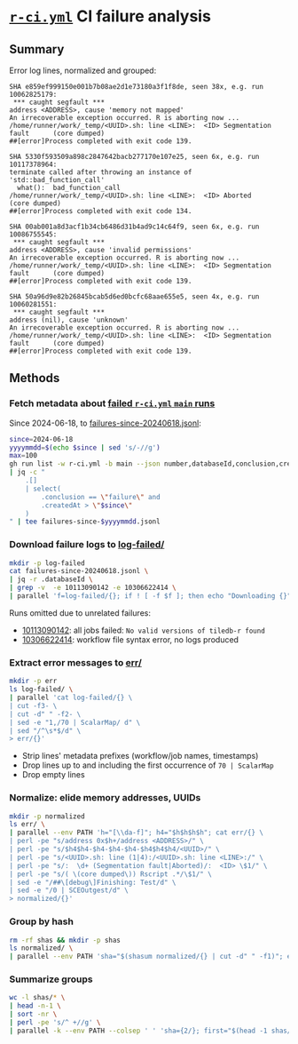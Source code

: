 # [`r-ci.yml`] CI failure analysis

## Summary
Error log lines, normalized and grouped:
```
SHA e859ef999150e001b7b08ae2d1e73180a3f1f8de, seen 38x, e.g. run 10062825179:
 *** caught segfault ***
address <ADDRESS>, cause 'memory not mapped'
An irrecoverable exception occurred. R is aborting now ...
/home/runner/work/_temp/<UUID>.sh: line <LINE>:  <ID> Segmentation fault      (core dumped)
##[error]Process completed with exit code 139.

SHA 5330f593509a898c2847642bacb277170e107e25, seen 6x, e.g. run 10117378964:
terminate called after throwing an instance of 'std::bad_function_call'
  what():  bad_function_call
/home/runner/work/_temp/<UUID>.sh: line <LINE>:  <ID> Aborted                 (core dumped)
##[error]Process completed with exit code 134.

SHA 00ab001a8d3acf1b34cb6486d31b4ad9c14c64f9, seen 6x, e.g. run 10086755545:
 *** caught segfault ***
address <ADDRESS>, cause 'invalid permissions'
An irrecoverable exception occurred. R is aborting now ...
/home/runner/work/_temp/<UUID>.sh: line <LINE>:  <ID> Segmentation fault      (core dumped)
##[error]Process completed with exit code 139.

SHA 50a96d9e82b26845bcab5d6ed0bcfc68aae655e5, seen 4x, e.g. run 10060281551:
 *** caught segfault ***
address (nil), cause 'unknown'
An irrecoverable exception occurred. R is aborting now ...
/home/runner/work/_temp/<UUID>.sh: line <LINE>:  <ID> Segmentation fault      (core dumped)
##[error]Process completed with exit code 139.
```

## Methods
### Fetch metadata about [failed `r-ci.yml` `main` runs][r-ci main failures]
Since 2024-06-18, to [failures-since-20240618.jsonl](failures-since-20240618.jsonl):
```bash
since=2024-06-18
yyyymmdd=$(echo $since | sed 's/-//g')
max=100
gh run list -w r-ci.yml -b main --json number,databaseId,conclusion,createdAt -L $max \
| jq -c "
    .[]
    | select(
        .conclusion == \"failure\" and
        .createdAt > \"$since\"
    )
" | tee failures-since-$yyyymmdd.jsonl
```

### Download failure logs to [log-failed/](log-failed/)
```bash
mkdir -p log-failed
cat failures-since-20240618.jsonl \
| jq -r .databaseId \
| grep -v  -e 10113090142 -e 10306622414 \
| parallel 'f=log-failed/{}; if ! [ -f $f ]; then echo "Downloading {}"; gh run view {} --log-failed > $f; fi'
```
Runs omitted due to unrelated failures:
- [10113090142]: all jobs failed: `No valid versions of tiledb-r found`
- [10306622414]: workflow file syntax error, no logs produced

### Extract error messages to [err/](err/)
```bash
mkdir -p err
ls log-failed/ \
| parallel 'cat log-failed/{} \
| cut -f3- \
| cut -d" " -f2- \
| sed -e "1,/70 | ScalarMap/ d" \
| sed "/^\s*$/d" \
> err/{}'
```
- Strip lines' metadata prefixes (workflow/job names, timestamps)
- Drop lines up to and including the first occurrence of `70 | ScalarMap`
- Drop empty lines

### Normalize: elide memory addresses, UUIDs
```bash
mkdir -p normalized
ls err/ \
| parallel --env PATH 'h="[\\da-f]"; h4="$h$h$h$h"; cat err/{} \
| perl -pe "s/address 0x$h+/address <ADDRESS>/" \
| perl -pe "s/$h4$h4-$h4-$h4-$h4-$h4$h4$h4/<UUID>/" \
| perl -pe "s/<UUID>.sh: line (1|4):/<UUID>.sh: line <LINE>:/" \
| perl -pe "s/:  \d+ (Segmentation fault|Aborted)/:  <ID> \$1/" \
| perl -pe "s/( \(core dumped\)) Rscript .*/\$1/" \
| sed -e "/##\[debug\]Finishing: Test/d" \
| sed -e "/0 | SCEOutgest/d" \
> normalized/{}'
```

### Group by hash
```bash
rm -rf shas && mkdir -p shas
ls normalized/ \
| parallel --env PATH 'sha="$(shasum normalized/{} | cut -d" " -f1)"; echo {} >> shas/$sha'
```

### Summarize groups
```bash
wc -l shas/* \
| head -n-1 \
| sort -nr \
| perl -pe 's/^ +//g' \
| parallel -k --env PATH --colsep ' ' 'sha={2/}; first="$(head -1 shas/$sha)"; echo "SHA $sha, seen {1}x, e.g. run $first:"; cat normalized/$first; echo'
```

[`r-ci.yml`]: https://github.com/single-cell-data/TileDB-SOMA/actions/workflows/r-ci.yml
[10113090142]: https://github.com/single-cell-data/TileDB-SOMA/actions/runs/10113090142
[10306622414]: https://github.com/single-cell-data/TileDB-SOMA/actions/runs/10306622414

[r-ci main failures]: https://github.com/single-cell-data/TileDB-SOMA/actions/workflows/r-ci.yml?query=branch%3Amain+is%3Afailure
